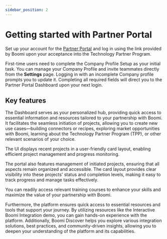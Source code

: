 ```yaml
---
sidebar_position: 2
---
```



# Getting started with Partner Portal 

<head>
  <meta name="guidename" content="Partner Portal"/>
  <meta name="context" content="GUID-386aeb5e-6e28-409e-9182-464216d50c3d"/>
</head>

Set up your account for the [Partner Portal](https://platform.boomi.com/partner-portal/) and log in using the link provided by Boomi upon your acceptance into the Technology Partner Program. 

First-time users need to complete the Company Profile Setup as your initial task. You can manage your Company Profile and invite teammates directly from the **Settings** page. Logging in with an incomplete Company profile prompts you to update it. Completing all required fields will direct you to the Partner Portal Dashboard upon your next login.

## Key features

The Dashboard serves as your personalized hub, providing quick access to essential information and resources tailored to your partnership with Boomi. It facilitates the seamless initiation of projects, allowing you to create new use cases—building connectors or recipes, exploring market opportunities with Boomi, learning about the Technology Partner Program (TPP), or other relevant scenarios of your choice.

The UI displays recent projects in a user-friendly card layout, enabling efficient project management and progress monitoring. 

The portal also features management of initiated projects, ensuring that all aspects remain organized and accessible. The card layout provides clear visibility into these projects' status and completion levels, making it easy to track progress and manage tasks effectively.

You can readily access relevant training courses to enhance your skills and maximize the value of your partnership with Boomi.

Furthermore, the platform ensures quick access to essential resources and tools that support your journey. By utilizing resources like the Interactive Boomi Integration demo, you can gain hands-on experience with the platform. Additionally, Boomi Discover helps you explore various integration solutions, best practices, and community-driven insights, allowing you to deepen your understanding of the platform and its capabilities.

